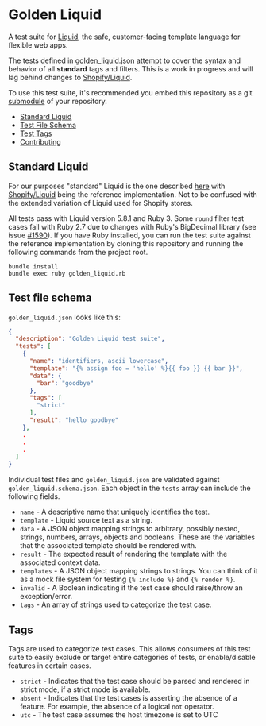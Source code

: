 # Golden Liquid

A test suite for [Liquid](https://shopify.github.io/liquid/), the safe, customer-facing template language for flexible web apps.

The tests defined in [golden_liquid.json](golden_liquid.json) attempt to cover the syntax and behavior of all **standard** tags and filters. This is a work in progress and will lag behind changes to [Shopify/Liquid](https://github.com/Shopify/liquid).

To use this test suite, it's recommended you embed this repository as a git [submodule](https://git-scm.com/book/en/v2/Git-Tools-Submodules) of your repository.

- [Standard Liquid](#standard-liquid)
- [Test File Schema](#test-file-schema)
- [Test Tags](#tags)
- [Contributing](#contributing)

## Standard Liquid

For our purposes "standard" Liquid is the one described [here](https://shopify.github.io/liquid/) with [Shopify/Liquid](https://github.com/Shopify/liquid) being the reference implementation. Not to be confused with the extended variation of Liquid used for Shopify stores.

All tests pass with Liquid version 5.8.1 and Ruby 3. Some `round` filter test cases fail with Ruby 2.7 due to changes with Ruby's BigDecimal library (see issue [#1590](https://github.com/Shopify/liquid/issues/1590)). If you have Ruby installed, you can run the test suite against the reference implementation by cloning this repository and running the following commands from the project root.

```
bundle install
bundle exec ruby golden_liquid.rb
```

## Test file schema

`golden_liquid.json` looks like this:

```json
{
  "description": "Golden Liquid test suite",
  "tests": [
    {
      "name": "identifiers, ascii lowercase",
      "template": "{% assign foo = 'hello' %}{{ foo }} {{ bar }}",
      "data": {
        "bar": "goodbye"
      },
      "tags": [
        "strict"
      ],
      "result": "hello goodbye"
    },
    .
    .
    .
  ]
}
```

Individual test files and `golden_liquid.json` are validated against `golden_liquid.schema.json`. Each object in the `tests` array can include the following fields.

- `name` - A descriptive name that uniquely identifies the test.
- `template` - Liquid source text as a string.
- `data` - A JSON object mapping strings to arbitrary, possibly nested, strings, numbers, arrays, objects and booleans. These are the variables that the associated template should be rendered with.
- `result` - The expected result of rendering the template with the associated context data.
- `templates` - A JSON object mapping strings to strings. You can think of it as a mock file system for testing `{% include %}` and `{% render %}`.
- `invalid` - A Boolean indicating if the test case should raise/throw an exception/error.
- `tags` - An array of strings used to categorize the test case.

## Tags

Tags are used to categorize test cases. This allows consumers of this test suite to easily exclude or target entire categories of tests, or enable/disable features in certain cases.

- `strict` - Indicates that the test case should be parsed and rendered in strict mode, if a strict mode is available.
- `absent` - Indicates that the test cases is asserting the absence of a feature. For example, the absence of a logical `not` operator.
- `utc` - The test case assumes the host timezone is set to UTC

